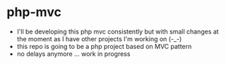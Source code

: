 # php-mvc
* I'll be developing this php mvc consistently but with small changes at the moment as I have other projects I'm working on (-_-)
* this repo is going to be a php project based on MVC pattern
* no delays anymore ... work in progress
